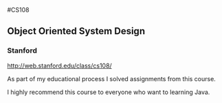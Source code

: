 ﻿#CS108

## Object Oriented System Design

### Stanford

http://web.stanford.edu/class/cs108/

As part of my educational process I solved assignments from this course. 

I highly recommend  this course to everyone who want to learning Java. 
